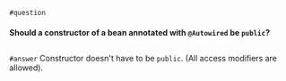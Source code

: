 `#question`
#### Should a constructor of a bean annotated with `@Autowired` be `public`?
##
`#answer`
Constructor doesn't have to be `public`. (All access modifiers are allowed).
